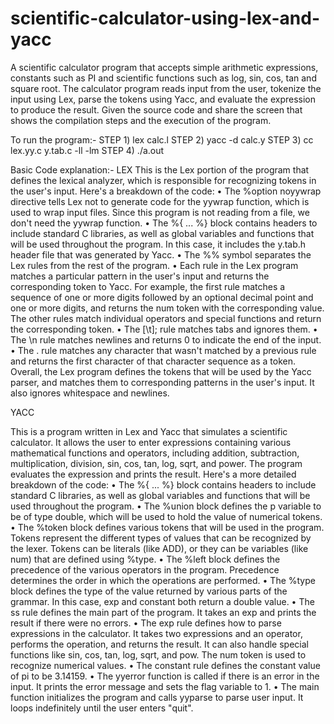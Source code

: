 # scientific-calculator-using-lex-and-yacc
A scientific calculator program that accepts simple arithmetic expressions, constants such as PI and scientific functions such as log, sin, cos, tan and square root. The calculator program reads input from the user, tokenize the input using Lex, parse the tokens using Yacc, and evaluate the expression to produce the result. Given the source code and share the screen that shows the compilation steps and the execution of the program.

To run the program:-
STEP 1) lex calc.l
STEP 2) yacc -d calc.y
STEP 3) cc lex.yy.c y.tab.c -ll -lm
STEP 4) ./a.out

Basic Code explanation:-
LEX
This is the Lex portion of the program that defines the lexical analyzer, which is responsible for recognizing tokens in the user's input. Here's a breakdown of the code:
•	The %option noyywrap directive tells Lex not to generate code for the yywrap function, which is used to wrap input files. Since this program is not reading from a file, we don't need the yywrap function.
•	The %{ ... %} block contains headers to include standard C libraries, as well as global variables and functions that will be used throughout the program. In this case, it includes the y.tab.h header file that was generated by Yacc.
•	The %% symbol separates the Lex rules from the rest of the program.
•	Each rule in the Lex program matches a particular pattern in the user's input and returns the corresponding token to Yacc. For example, the first rule matches a sequence of one or more digits followed by an optional decimal point and one or more digits, and returns the num token with the corresponding value. The other rules match individual operators and special functions and return the corresponding token.
•	The [\t]; rule matches tabs and ignores them.
•	The \n rule matches newlines and returns 0 to indicate the end of the input.
•	The . rule matches any character that wasn't matched by a previous rule and returns the first character of that character sequence as a token.
Overall, the Lex program defines the tokens that will be used by the Yacc parser, and matches them to corresponding patterns in the user's input. It also ignores whitespace and newlines.


YACC

This is a program written in Lex and Yacc that simulates a scientific calculator. It allows the user to enter expressions containing various mathematical functions and operators, including addition, subtraction, multiplication, division, sin, cos, tan, log, sqrt, and power. The program evaluates the expression and prints the result.
Here's a more detailed breakdown of the code:
•	The %{ ... %} block contains headers to include standard C libraries, as well as global variables and functions that will be used throughout the program.
•	The %union block defines the p variable to be of type double, which will be used to hold the value of numerical tokens.
•	The %token block defines various tokens that will be used in the program. Tokens represent the different types of values that can be recognized by the lexer. Tokens can be literals (like ADD), or they can be variables (like num) that are defined using %type.
•	The %left block defines the precedence of the various operators in the program. Precedence determines the order in which the operations are performed.
•	The %type block defines the type of the value returned by various parts of the grammar. In this case, exp and constant both return a double value.
•	The ss rule defines the main part of the program. It takes an exp and prints the result if there were no errors.
•	The exp rule defines how to parse expressions in the calculator. It takes two expressions and an operator, performs the operation, and returns the result. It can also handle special functions like sin, cos, tan, log, sqrt, and pow. The num token is used to recognize numerical values.
•	The constant rule defines the constant value of pi to be 3.14159.
•	The yyerror function is called if there is an error in the input. It prints the error message and sets the flag variable to 1.
•	The main function initializes the program and calls yyparse to parse user input. It loops indefinitely until the user enters "quit".

